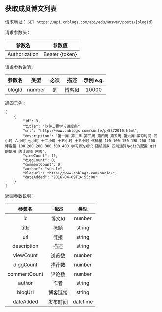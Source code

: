 ## 获取成员博文列表

请求地址：
`GET https://api.cnblogs.com/api/edu/answer/posts/{blogId}`

请求参数头：

|参数名|参数值|
|:---:|:---:|
|Authorization|Bearer {token}|


请求参数说明：

|参数名|类型|必须|描述|示例 e.g.|
|:---:|:---:|:---:|:---:|:---:|
|blogId|number|是|博客Id|10000|




返回示例：
```
[
    {
        "id": 3,
        "title": "软件工程学习进度条",
        "url": "http://www.cnblogs.com/sunle/p/5372010.html",
        "description": "第一周 第二周 第三周 第四周 第五周 第六周 学习时间 四小时 六小时 七小时 十二小时 十五小时 十五小时 代码量 100 100 150 150 200 200 博客量 100 200 200 300 300 400 学习到的知识 随机函数 四则运算与git的配置 git的使用 统计词频 网页",
        "viewCount": 10,
        "diggCount": 0,
        "commentCount": 0,
        "author": "sun-le",
        "blogUrl": "http://www.cnblogs.com/sunle/",
        "dateAdded": "2016-04-09T16:55:00"
    }
]
```


返回参数说明：

|参数名|描述|类型|
|:---:|:---:|:---:|
|id|博文Id|number|
|title|标题|string|
|url|链接|string|
|description|描述|string|
|viewCount|浏览数|number|
|diggCount|推荐数|number|
|commentCount|评论数|number|
|author|作者|string|
|blogUrl|博客链接|string|
|dateAdded|发布时间|datetime|








